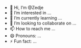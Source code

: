 - 👋 Hi, I’m @Zedje
- 👀 I’m interested in ...
- 🌱 I’m currently learning ...
- 💞️ I’m looking to collaborate on ...
- 📫 How to reach me ...
- 😄 Pronouns: ...
- ⚡ Fun fact: ...

<!---
Zedje/Zedje is a ✨ special ✨ repository because its `README.md` (this file) appears on your GitHub profile.
You can click the Preview link to take a look at your changes.
--->
